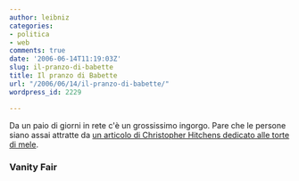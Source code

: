 ```yaml
---
author: leibniz
categories:
- politica
- web
comments: true
date: '2006-06-14T11:19:03Z'
slug: il-pranzo-di-babette
title: Il pranzo di Babette
url: "/2006/06/14/il-pranzo-di-babette/"
wordpress_id: 2229

---
```

Da un paio di giorni in rete c'è un grossissimo ingorgo. Pare che le persone siano assai attratte da [un articolo di Christopher Hitchens dedicato alle torte di mele](http://www.vanityfair.com/features/general/articles/060607fege05).


### Vanity Fair
